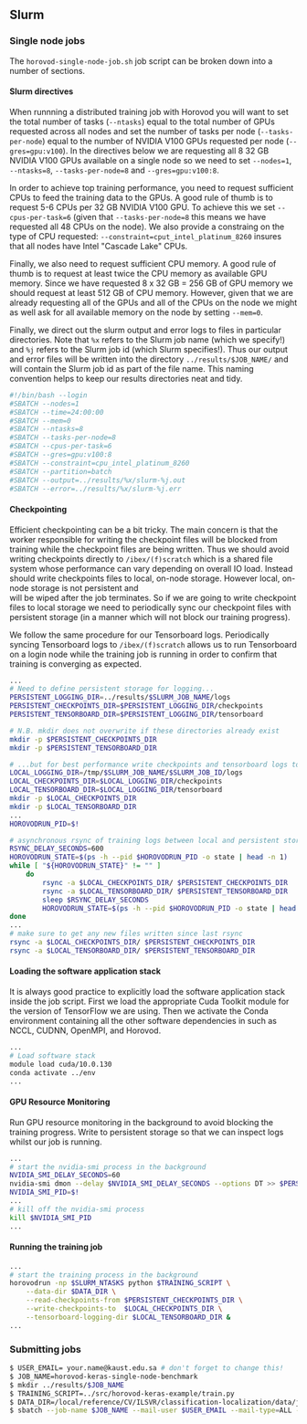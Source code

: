 ## Slurm

### Single node jobs

The `horovod-single-node-job.sh` job script can be broken down into a number of sections.

#### Slurm directives

When runnning a distributed training job with Horovod you will want to set the total number of 
tasks (`--ntasks`) equal to the total number of GPUs requested across all nodes and set the 
number of tasks per node (`--tasks-per-node`) equal to the number of NVIDIA V100 GPUs requested 
per node (`--gres=gpu:v100`). In the directives below we are requesting all 8 32 GB NVIDIA 
V100 GPUs available on a single node so we need to set `--nodes=1`, `--ntasks=8`, 
`--tasks-per-node=8` and `--gres=gpu:v100:8`.

In order to achieve top training performance, you need to request sufficient CPUs to feed the 
training data to the GPUs. A good rule of thumb is to request 5-6 CPUs per 32 GB NVIDIA V100 GPU.
To achieve this we set `--cpus-per-task=6` (given that `--tasks-per-node=8` this means we have 
requested all 48 CPUs on the node). We also provide a constraing on the type of CPU requested: 
`--constraint=cput_intel_platinum_8260` insures that all nodes have Intel "Cascade Lake" CPUs.

Finally, we also need to request sufficient CPU memory. A good rule of thumb is to request at 
least twice the CPU memory as available GPU memory. Since we have requested 8 x 32 GB = 256 GB 
of GPU memory we should request at least 512 GB of CPU memory. However, given that we are 
already requesting all of the GPUs and all of the CPUs on the node we might as well ask for all 
available memory on the node by setting `--mem=0`. 

Finally, we direct out the slurm output and error logs to files in particular directories. Note 
that `%x` refers to the Slurm job name (which we specify!) and `%j` refers to the Slurm job id 
(which Slurm specifies!). Thus our output and error files will be written into the directory 
`../results/$JOB_NAME/` and will contain the Slurm job id as part of the file name. This 
naming convention helps to keep our results directories neat and tidy.

```bash
#!/bin/bash --login
#SBATCH --nodes=1
#SBATCH --time=24:00:00
#SBATCH --mem=0
#SBATCH --ntasks=8
#SBATCH --tasks-per-node=8
#SBATCH --cpus-per-task=6
#SBATCH --gres=gpu:v100:8
#SBATCH --constraint=cpu_intel_platinum_8260
#SBATCH --partition=batch
#SBATCH --output=../results/%x/slurm-%j.out
#SBATCH --error=../results/%x/slurm-%j.err
```

#### Checkpointing

Efficient checkpointing can be a bit tricky. The main concern is that the worker responsible for 
writing the checkpoint files will be blocked from training while the checkpoint files are being 
written. Thus we should avoid writing checkpoints directly to `/ibex/(f)scratch` which is a 
shared file system whose performance can vary depending on overall IO load. Instead should write 
checkpoints files to local, on-node storage. However local, on-node storage is not persistent and  
will be wiped after the job terminates. So if we are going to write checkpoint files to local 
storage we need to periodically sync our checkpoint files with persistent storage (in a manner 
which will not block our training progress).

We follow the same procedure for our Tensorboard logs. Periodically syncing Tensorboard logs to 
`/ibex/(f)scratch` allows us to run Tensorboard on a login node while the training job is 
running in order to confirm that training is converging as expected.
 
```bash
...
# Need to define persistent storage for logging... 
PERSISTENT_LOGGING_DIR=../results/$SLURM_JOB_NAME/logs
PERSISTENT_CHECKPOINTS_DIR=$PERSISTENT_LOGGING_DIR/checkpoints
PERSISTENT_TENSORBOARD_DIR=$PERSISTENT_LOGGING_DIR/tensorboard

# N.B. mkdir does not overwrite if these directories already exist
mkdir -p $PERSISTENT_CHECKPOINTS_DIR
mkdir -p $PERSISTENT_TENSORBOARD_DIR

# ...but for best performance write checkpoints and tensorboard logs to local storage
LOCAL_LOGGING_DIR=/tmp/$SLURM_JOB_NAME/$SLURM_JOB_ID/logs
LOCAL_CHECKPOINTS_DIR=$LOCAL_LOGGING_DIR/checkpoints
LOCAL_TENSORBOARD_DIR=$LOCAL_LOGGING_DIR/tensorboard
mkdir -p $LOCAL_CHECKPOINTS_DIR
mkdir -p $LOCAL_TENSORBOARD_DIR
...
HOROVODRUN_PID=$!

# asynchronous rsync of training logs between local and persistent storage
RSYNC_DELAY_SECONDS=600
HOROVODRUN_STATE=$(ps -h --pid $HOROVODRUN_PID -o state | head -n 1)
while [ "${HOROVODRUN_STATE}" != "" ]
    do
        rsync -a $LOCAL_CHECKPOINTS_DIR/ $PERSISTENT_CHECKPOINTS_DIR
        rsync -a $LOCAL_TENSORBOARD_DIR/ $PERSISTENT_TENSORBOARD_DIR
        sleep $RSYNC_DELAY_SECONDS
        HOROVODRUN_STATE=$(ps -h --pid $HOROVODRUN_PID -o state | head -n 1)
done
...
# make sure to get any new files written since last rsync 
rsync -a $LOCAL_CHECKPOINTS_DIR/ $PERSISTENT_CHECKPOINTS_DIR
rsync -a $LOCAL_TENSORBOARD_DIR/ $PERSISTENT_TENSORBOARD_DIR
```

#### Loading the software application stack

It is always good practice to explicitly load the software application stack inside the job script.
First we load the appropriate Cuda Toolkit module for the version of TensorFlow we are using. Then we 
activate the Conda environment containing all the other software dependencies in such as NCCL, CUDNN, 
OpenMPI, and Horovod.

```bash
...
# Load software stack
module load cuda/10.0.130
conda activate ../env
...
```

#### GPU Resource Monitoring

Run GPU resource monitoring in the background to avoid blocking the training progress. Write to persistent storage so that we can inspect logs whilst our job is running.
```bash
...
# start the nvidia-smi process in the background
NVIDIA_SMI_DELAY_SECONDS=60
nvidia-smi dmon --delay $NVIDIA_SMI_DELAY_SECONDS --options DT >> $PERSISTENT_LOGGING_DIR/nvidia-smi.log &
NVIDIA_SMI_PID=$!
...
# kill off the nvidia-smi process
kill $NVIDIA_SMI_PID
...
```

#### Running the training job

```bash
...
# start the training process in the background
horovodrun -np $SLURM_NTASKS python $TRAINING_SCRIPT \
    --data-dir $DATA_DIR \
    --read-checkpoints-from $PERSISTENT_CHECKPOINTS_DIR \
    --write-checkpoints-to  $LOCAL_CHECKPOINTS_DIR \
    --tensorboard-logging-dir $LOCAL_TENSORBOARD_DIR &
...
```

### Submitting jobs

```bash
$ USER_EMAIL= your.name@kaust.edu.sa # don't forget to change this!
$ JOB_NAME=horovod-keras-single-node-benchmark
$ mkdir ../results/$JOB_NAME
$ TRAINING_SCRIPT=../src/horovod-keras-example/train.py
$ DATA_DIR=/local/reference/CV/ILSVR/classification-localization/data/jpeg
$ sbatch --job-name $JOB_NAME --mail-user $USER_EMAIL --mail-type=ALL --export SRC_DIR=$SRC_DIR,DATA_DIR=$DATA_DIR horovod-single-node-job.sh
```
